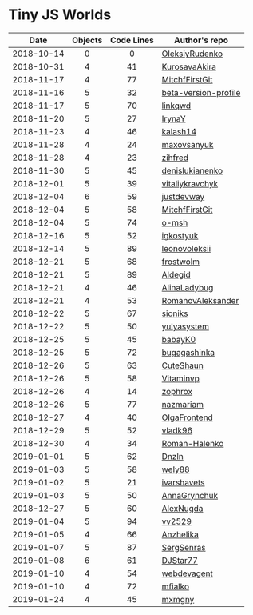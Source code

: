 # Tiny JS Worlds

 Date       | Objects | Code Lines | Author's repo
------------|:-------:|:----------:|----------------
 2018-10-14 |    0    |     0      | [OleksiyRudenko](https://github.com/OleksiyRudenko/a-tiny-JS-world)
 2018-10-31 |    4    |    41      | [KurosavaAkira](https://github.com/KurosavaAkira/kottans-frontend/tree/master/task_js-pre-oop)
 2018-11-17 |    4    |     77     | [MitchfFirstGit](https://github.com/MitchfFirstGit/a-tiny-JS-world)
 2018-11-16 |    5    |    32      | [beta-version-profile](https://github.com/beta-version-profile/a-tiny-JS-world)
 2018-11-17 |    5    |    70      | [linkqwd](https://github.com/linkqwd/a-tiny-JS-world/tree/populate-world)
 2018-11-20 |    5    |     27     | [IrynaY](https://github.com/IrynaY/a-tiny-JS-world/tree/populate-world)
 2018-11-23 |    4    |     46     | [kalash14](https://github.com/kalash14/a-tiny-JS-world/tree/populate-world)
 2018-11-28 |    4    |     24     | [maxovsanyuk]( https://github.com/maxovsanyuk/kottans-frontend/tree/master/task_js-pre-oop)
 2018-11-28 |    4    |     23     | [zihfred]( https://github.com/Zihfred/a-tiny-JS-world)
 2018-11-30 |    5    |     45     | [denislukianenko](https://github.com/denislukianenko/a-tiny-JS-world)
 2018-12-01 |    5    |     39     | [vitaliykravchyk](https://github.com/vitaliykravchyk/a-tiny-JS-world)
 2018-12-04 |    6    |     59     | [justdevway](https://github.com/justdevway/a-tiny-JS-world/tree/populate-work)
 2018-12-04 |    5    |     58     | [MitchfFirstGit](https://github.com/MitchfFirstGit/a-tiny-JS-world)
 2018-12-04 |    5    |     74     | [o-msh](https://github.com/o-msh/a-tiny-JS-world)
 2018-12-16 |    5    |     52     | [igkostyuk](https://github.com/igkostyuk/a-tiny-JS-world)
 2018-12-14 |    5    |     89     | [leonovoleksii](https://github.com/leonovoleksii/a-tiny-JS-world)
 2018-12-21 |    5    |     68     | [frostwolm](https://github.com/frostwolm/a-tiny-JS-world)
 2018-12-21 |    5    |     89     | [Aldegid](https://github.com/Aldegid/a-tiny-JS-world)
 2018-12-21 |    4    |     46     | [AlinaLadybug](https://github.com/AlinaLadybug/a-tiny-JS-world)
 2018-12-21 |    4    |     53     | [RomanovAleksander](https://github.com/RomanovAleksander/a-tiny-JS-world)
 2018-12-22 |    5    |     67     | [sioniks](https://github.com/sioniks/a-tiny-JS-world)
 2018-12-22 |    5    |     50     | [yulyasystem](https://github.com/yulyasystem/a-tiny-JS-world)
 2018-12-25 |    5    |     45     | [babayK0](https://github.com/babayK0/a-tiny-JS-world)
 2018-12-25 |    5    |     72     | [bugagashinka](https://github.com/bugagashinka/a-tiny-JS-world)
 2018-12-26 |    5    |     63     | [CuteShaun](https://github.com/CuteShaun/a-tiny-JS-world)
 2018-12-26 |    5    |     58     | [Vitaminvp](https://github.com/Vitaminvp/a-tiny-JS-world)
 2018-12-26 |    4    |     14     | [zophrox](https://github.com/zophrox/a-tiny-JS-world/blob/populate-world/index.js)
 2018-12-26 |    5    |     77     | [nazmariam](https://github.com/nazmariam/a-tiny-JS-world)
 2018-12-27 |    4    |     40     | [OlgaFrontend](https://github.com/OlgaFrontend/a-tiny-JS-world)
 2018-12-29 |    5    |     52     | [vladk96](https://github.com/vladk96/a-tiny-JS-world)
 2018-12-30 |    4    |     34     | [Roman-Halenko](https://github.com/Roman-Halenko/a-tiny-JS-world/blob/gh-pages/index.js)
 2019-01-01 |    5    |     62     | [Dnzln](https://github.com/dnzln/a-tiny-JS-world/)
 2019-01-03 |    5    |     58     | [wely88](https://github.com/wely88/a-tiny-JS-world)
 2019-01-02 |    5    |     21     | [ivarshavets](https://github.com/ivarshavets/a-tiny-JS-world)
 2019-01-03 |    5    |     50     | [AnnaGrynchuk](https://github.com/AnnaGrynchuk/a-tiny-JS-world)
 2018-12-27 |    5    |     60     | [AlexNugda](https://github.com/AlexNugda/a-tiny-JS-world)
 2019-01-04 |    5    |     94     | [vv2529](https://github.com/vv2529/a-tiny-JS-world)
 2019-01-05 |    4    |     66      | [Anzhelika](https://github.com/angelikaSemeniuk/a-tiny-JS-world)
 2019-01-07 |    5    |     87      | [SergSenras](https://github.com/SergSenras/a-tiny-JS-world)
 2019-01-08 |    6    |     61      | [DJStar77](https://github.com/DJStar77/a-tiny-JS-world)
 2019-01-10 |    4    |     54     |  [webdevagent](https://github.com/webdevagent/a-tiny-JS-world)
 2019-01-10 |    4    |     72     | [mfialko](https://github.com/mfialko/a-tiny-JS-world)
 2019-01-24 |    4    |     45      | [mxmgny](https://github.com/mxmgny/a-tiny-JS-world)
 


